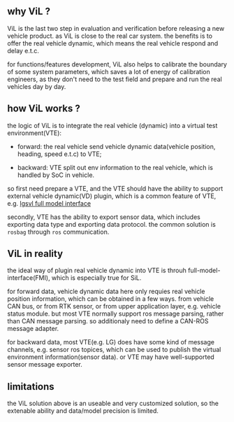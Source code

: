 
## why ViL ?

ViL is the last two step in evaluation and verification before releasing a new vehicle product. as ViL is close to the real car system. the benefits is to offer the real vehicle dynamic, which means the real vehicle respond and delay e.t.c. 

for functions/features development, ViL also helps to calibrate the boundary of some system parameters, which saves a lot of energy of calibration engineers, as they don't need to the test field and prepare and run the real vehicles day by day.

## how ViL works ?

the logic of ViL is to integrate the real vehicle (dynamic) into a virtual test environment(VTE):

* forward: the real vehicle send vehicle dynamic data(vehicle position, heading, speed e.t.c) to VTE;

* backward: VTE split out env information to the real vehicle, which is handled by SoC in vehicle. 


 so first need prepare a VTE, and the VTE should have the ability to support external vehicle dynamic(VD) plugin, which is a common feature of VTE, e.g. [lgsvl full model interface](https://www.lgsvlsimulator.com/docs/ego-vehicle-dynamics/)

secondly, VTE has the ability to export sensor data, which includes exporting data type and exporting data protocol. the common solution is `rosbag` through `ros` communication.

## ViL in reality 

the ideal way of plugin real vehicle dynamic into VTE is throuh full-model-interface(FMI), which is especially true for SiL. 

for forward data, vehicle dynamic data here only requies real vehicle position information, which can be obtained in a few ways. from vehicle CAN bus, or from RTK sensor, or from upper application layer, e.g. vehicle status module. but most VTE normally support ros message parsing, rather than CAN message parsing. so additionaly need to define a CAN-ROS message adapter. 

for backward data, most VTE(e.g. LG) does have some kind of message channels, e.g. sensor ros topices, which can be used to publish the virtual environment information(sensor data). or VTE may have well-supported sensor message exporter.

## limitations 

the ViL solution above is an useable and very customized solution, so the extenable ability and data/model precision is limited. 



 

 



